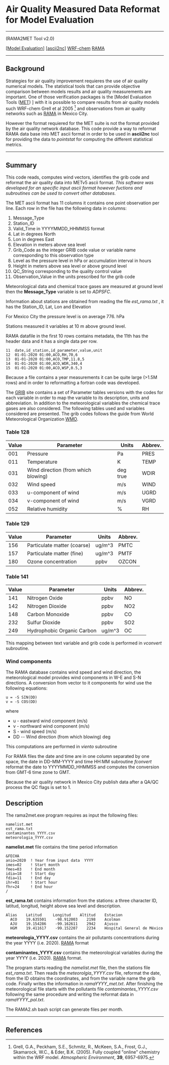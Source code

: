 # Air Quality Measured Data Reformat for Model Evaluation
___
(RAMA2MET Tool v2.0)

[[Model Evaluation](https://dtcenter.org/community-code/model-evaluation-tools-met)]
[[ascii2nc](https://dtcenter.org/met-online-tutorial-metv8-0/point-processing-tool/ascii2nc)]
[WRF-chem](https://ruc.noaa.gov/wrf/wrf-chem/) [RAMA](http://www.aire.cdmx.gob.mx/default.php)
___
## Background
Strategies for air quality improvement requieres the use of  air quality numerical models. The statistical tools that can provide objective comparison between models results and air quality measurements are important.  One of those verification packages is the [Model Evaluation Tools ([MET]) ] with it is possible to compare results from air quality models such WRF-chem Grell et al 2005 [^1] and observations from air quality networks such as [RAMA] in Mexico City.

However the format requiered for the MET suite is not the format provided by the  air quality network database. This code provide a way to reformat RAMA data base into MET ascii format in order to be used in **ascii2nc**  tool for providing the data to _pointstat_ for computing the different statistical metrics.
___
## Summary
This code reads, computes wind vectors, identifies the grib code and reformat the air quality data into METv5 ascii format. _This software was developed for an specific input ascii format however fuctions and subroutines can be used to convert other databases._

The MET ascii format has 11 columns it contains one point observation per line. Each row in the file has the following data in columns:

1. Message_Type
2. Station_ID
3. Valid_Time in YYYYMMDD_HHMMSS format
4. Lat in degrees North
5. Lon in degrees East
6. Elevation in meters above sea level
7. Grib_Code as the integer GRIB code value or variable name corresponding to this observation type
8. Level as the pressure level in hPa or accumulation interval in hours
9. Height in meters above sea level or above ground level
10. QC_String corresponding to the quality control value
11. Observation_Value in the units prescribed for the grib code

Meteorological data and chemical trace gases are measured at ground level then the **Message_Type** variable is set to _ADPSFC_.

 Information about stations are obtained from reading the file _est_rama.txt_ , it has the Station_ID, Lat, Lon and  Elevation

For Mexico City the pressure level is on average 776. hPa

Stations measured it variables at 10 m above ground level.

RAMA datafile in the first 10 rows contains metadata, the 11th has the header data and it has a single data per row.

    11  date,id_station,id_parameter,value,unit
    12  01-01-2020 01:00,ACO,RH,70,6
    13  01-01-2020 01:00,ACO,TMP,11.8,5
    14  01-01-2020 01:00,ACO,WDR,340,4
    15  01-01-2020 01:00,ACO,WSP,0.5,3

Because a file contains a year measurements it can be quite large (>1.5M rows) and in order to reformatting a fortran code was developed.

The [GRIB][gribt]  site contains a set of Parameter tables versions with the codes for each variable in order to map the variable to its description, units and abbreviation. In addition to the meteorological variables the chemical trace gases  are also considered. The following tables used and variables considered are presented. The grib codes follows the guide from World Meteorological Organization [WMO].

### Table 128
|Value| Parameter|Units| Abbrev.|
|---| --- | --- |--- |
001 | Pressure | Pa| PRES|
|011| Temperature|K|TEMP|
|031|Wind direction (from which blowing) | deg true | WDIR|
|032|Wind speed |m/s| WIND|
|033|u-component of wind |m/s|UGRD|
|034|v-component of wind | m/s | VGRD|
|052| Relative humidity | %| RH|

### Table 129

|Value| Parameter|Units| Abbrev.|
|---| --- | --- |--- |
|156 | Particulate matter (coarse) |  ug/m^3 | PMTC|
|157 |  Particulate matter (fine) | ug/m^3 | PMTF|
|180 | Ozone concentration |  ppbv | OZCON|

### Table 141

|Value| Parameter|Units| Abbrev.|
|---| --- | --- |  ---|
|141| Nitrogen Oxide | ppbv |NO|
|142| Nitrogen Dioxide | ppbv |NO2|
|148|Carbon Monoxide| ppbv |CO|
|232| Sulfur Dioxide| ppbv |SO2|
|249| Hydrophobic Organic Carbon | ug/m^3 |OC|

This mapping between text variable and grib code is performed in _vconvert_ subroutine.

### Wind components
The RAMA database contains wind speed and wind direction, the meteorological model provides wind components in W-E and S-N directions. A conversion from vector to it components for wind use the following equations:

    u = -S SIN(DD)
    v = -S COS(DD)

where
 * u - eastward wind component (m/s)
 * v - northward wind component (m/s)
 * S - wind speed (m/s)
 * DD -- Wind direction (from which blowing) deg

This computations are performed in _viento_ subroutine

For RAMA files the date and time are in one column separated by one space, the date in DD-MM-YYYY and  time  HH:MM subroutine _fconvert_ reformat the date to YYYYMMDD_HHMMSS  and computes the conversion from GMT-6 time zone to GMT.

Because the air quality network in Mexico City publish data after a QA/QC process the QC flags is set to 1.

## Description
The rama2met.exe program requires as input the following files:

    namelist.met
    est_rama.txt
    contaminantes_YYYY.csv
    meteorologia_YYYY.csv

**namelist.met** file contains the time period information

    &FECHA
    anio=2020  ! Year from input data  YYYY
    imes=02    ! Start month
    fmes=03    ! End month
    idia=18    ! Start day
    fdia=11    ! End day
    ihr=01     ! Start hour
    fhr=24     ! End hour
    /

  **est_rama.txt** contains information from the stations: a three character ID, latitud, longitud, height above sea level and description.

    Alias    Latitud     Longitud    Altitud    Estacion
      ACO    19.635501    -98.912003    2198    Acolman
      AJU    19.154286    -99.162611    2942    Ajusco
      HGM    19.411617    -99.152207	2234	Hospital General de México

  **meteorologia_YYYY.csv** contains the air pollutants concentrations during the year YYYY (i.e. 2020). [RAMA] format

  **contaminantes_YYYY.csv** contains the meteorological  variables during the year YYYY (i.e. 2020). [RAMA] format.

The program starts reading the _namelist.met_ file, then the stations file _est_rama.txt_. Then reads the _meteorolgia_YYYY.csv_ file, reformat the date, from the ID obtains the coordinates, and from the variable name the grib code. Finally writes the information in _ramaYYYY_met.txt_. After finishing the meteorological file starts with the pollutants file _contaminantes_YYYY.csv_ following the same procedure and writing the reformat data in _ramaYYYY_pol.txt_.

The RAMA2.sh bash script can generate files per month.
___
## References

[gribt]:https://www.nco.ncep.noaa.gov/pmb/docs/on388/table2.html
[MET]: https://dtcenter.org/community-code/model-evaluation-tools-met
[RAMA]:  http://www.aire.cdmx.gob.mx/default.php?opc=%27aKBhnmI=%27&opcion=Zg==
[WMO]: https://www.wmo.int/pages/prog/www/WMOCodes/Guides/GRIB/GRIB1-Contents.html#GRIB

[^1]:Grell, G.A., Peckham, S.E., Schmitz, R., McKeen, S.A., Frost, G.J., Skamarock, W.C., & Eder, B.K. (2005). Fully coupled "online" chemistry within the WRF model. _Atmospheric Environment_, **39**, 6957-6975.
